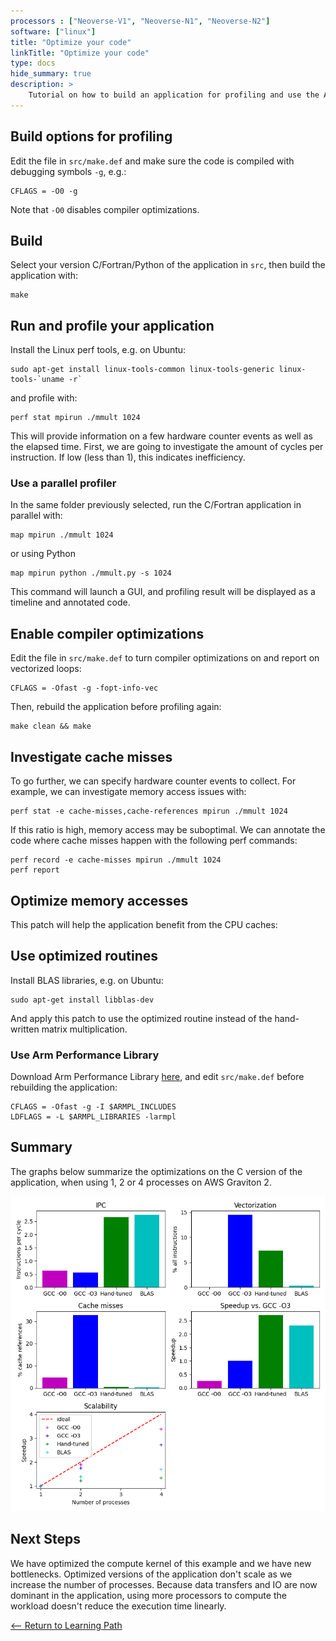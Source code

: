 ```yaml
---
processors : ["Neoverse-V1", "Neoverse-N1", "Neoverse-N2"]
software: ["linux"]
title: "Optimize your code"
linkTitle: "Optimize your code"
type: docs
hide_summary: true
description: >
    Tutorial on how to build an application for profiling and use the Arm MAP profiler
---
```


## Build options for profiling

Edit the file in `src/make.def` and make sure the code is compiled with debugging symbols `-g`, e.g.:

```console
CFLAGS = -O0 -g
```

Note that `-O0` disables compiler optimizations.

## Build

Select your version C/Fortran/Python of the application in `src`, then build the application with:

```console
make
```

## Run and profile your application

Install the Linux perf tools, e.g. on Ubuntu:

```console
sudo apt-get install linux-tools-common linux-tools-generic linux-tools-`uname -r`
```

and profile with:

```console
perf stat mpirun ./mmult 1024
```

This will provide information on a few hardware counter events as well as the elapsed time. First, we are going to investigate the amount of cycles per instruction. If low (less than 1), this indicates inefficiency.

### Use a parallel profiler

In the same folder previously selected, run the C/Fortran application in parallel with:

```console
map mpirun ./mmult 1024
```

or using Python

```console
map mpirun python ./mmult.py -s 1024
```

This command will launch a GUI, and profiling result will be displayed as a timeline and annotated code.

## Enable compiler optimizations

Edit the file in `src/make.def` to turn compiler optimizations on and report on vectorized loops: 

```console
CFLAGS = -Ofast -g -fopt-info-vec
```

Then, rebuild the application before profiling again:

```console
make clean && make
```

## Investigate cache misses

To go further, we can specify hardware counter events to collect. For example, we can investigate memory access issues with:

```console
perf stat -e cache-misses,cache-references mpirun ./mmult 1024
```

If this ratio is high, memory access may be suboptimal. We can annotate the code where cache misses happen with the following perf commands:

```console
perf record -e cache-misses mpirun ./mmult 1024
perf report
```

## Optimize memory accesses

This patch will help the application benefit from the CPU caches:

<script src="https://gist.github.com/armflorentlebeau/6d630e1e2ef44a6fa024c29ec8ecb00e.js"></script>

## Use optimized routines

Install BLAS libraries, e.g. on Ubuntu:

```console
sudo apt-get install libblas-dev
```

And apply this patch to use the optimized routine instead of the hand-written matrix multiplication.

<script src="https://gist.github.com/armflorentlebeau/3513eddcb67baaca8b930182c09fb88e.js"></script>

### Use Arm Performance Library

Download Arm Performance Library [here](https://developer.arm.com/downloads/-/arm-performance-libraries), and edit `src/make.def` before rebuilding the application:

```console
CFLAGS = -Ofast -g -I $ARMPL_INCLUDES
LDFLAGS = -L $ARMPL_LIBRARIES -larmpl
```

## Summary

The graphs below summarize the optimizations on the C version of the application, when using 1, 2 or 4 processes on AWS Graviton 2.

![Graph](https://raw.githubusercontent.com/armflorentlebeau/arm_hpc_tools_trial/master/.github/data/graph.png)

## Next Steps

We have optimized the compute kernel of this example and we have new bottlenecks. Optimized versions of the application don't scale as we increase the number of processes. Because data transfers and IO are now dominant in the application, using more processors to compute the workload doesn't reduce the execution time linearly.

[<-- Return to Learning Path](/hpc/get_started_mpi/#sections)

